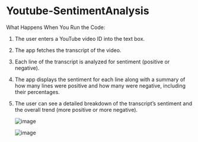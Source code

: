 # Youtube-SentimentAnalysis

What Happens When You Run the Code:
1. The user enters a YouTube video ID into the text box.
2. The app fetches the transcript of the video.
3. Each line of the transcript is analyzed for sentiment (positive or negative).
4. The app displays the sentiment for each line along with a summary of how many lines were positive and how many were negative, including their percentages.
5. The user can see a detailed breakdown of the transcript’s sentiment and the overall trend (more positive or more negative).

   ![image](https://github.com/user-attachments/assets/8f445cef-78e6-41f4-a1e6-26366154e33d)


   ![image](https://github.com/user-attachments/assets/d979a67d-e127-4cbc-98f6-1e1ac056418f)
